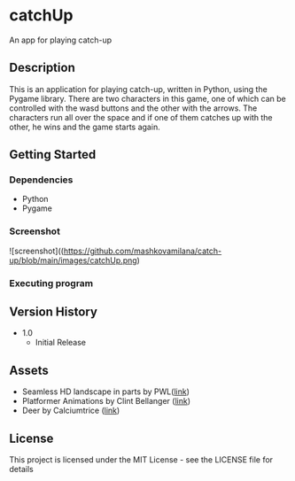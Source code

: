 # catchUp

An app for playing catch-up

## Description
This is an application for playing catch-up, 
written in Python, using the Pygame library.
There are two characters in this game, 
one of which can be controlled with the wasd buttons and the other with the arrows. 
The characters run all over the space and if one of them catches up with the other,
he wins and the game starts again.

## Getting Started

### Dependencies

* Python
* Pygame

### Screenshot

![screenshot]((https://github.com/mashkovamilana/catch-up/blob/main/images/catchUp.png)


### Executing program



## Version History

* 1.0
    * Initial Release

## Assets 
* Seamless HD landscape in parts by PWL([link](https://opengameart.org/content/seamless-hd-landscape-in-parts))
* Platformer Animations by Clint Bellanger ([link](https://opengameart.org/content/platformer-animations))
* Deer by Calciumtrice ([link](https://opengameart.org/content/deer))


## License

This project is licensed under the MIT License - see the LICENSE file for details


